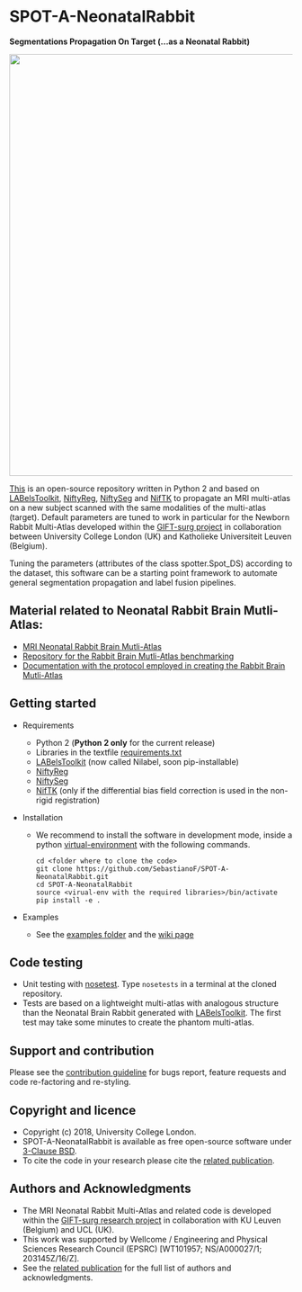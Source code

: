 


# SPOT-A-NeonatalRabbit

**Segmentations Propagation On Target (...as a Neonatal Rabbit)**

<p align="center"> 
<img src="https://github.com/gift-surg/SPOT-A-NeonatalRabbit/blob/master/docs/software_scheme.jpg" width="750">
</p>

[This][thisrepo] is an open-source repository written in Python 2 and based on [LABelsToolkit][labelstoolkit], [NiftyReg][niftyreg], 
[NiftySeg][niftyseg] and [NifTK][niftk] 
to propagate an MRI multi-atlas on a new subject scanned with the same modalities of the multi-atlas 
(target). 
Default parameters are tuned to work in particular for the Newborn Rabbit Multi-Atlas developed within the 
[GIFT-surg project][giftsurg] in collaboration between University College London (UK) and 
Katholieke Universiteit Leuven (Belgium).
 
Tuning the parameters (attributes of the class spotter.Spot_DS) according to the dataset, this software can be a
starting point framework to automate general segmentation propagation and label fusion pipelines.

## Material related to Neonatal Rabbit Brain Mutli-Atlas:

* [MRI Neonatal Rabbit Brain Mutli-Atlas][multiatlasonzenodo]
* [Repository for the Rabbit Brain Mutli-Atlas benchmarking][mrira]
* [Documentation with the protocol employed in creating the Rabbit Brain Mutli-Atlas][paperlink]

## Getting started

+ Requirements
    - Python 2 (**Python 2 only** for the current release)
    - Libraries in the textfile [requirements.txt][requirementstxt]
    - [LABelsToolkit][labelstoolkit] (now called Nilabel, soon pip-installable)
    - [NiftyReg][niftyreg] 
    - [NiftySeg][niftyseg] 
    - [NifTK][niftk] (only if the differential bias field correction is used in the non-rigid registration)

+ Installation
    - We recommend to install the software in development mode, inside a python [virtual-environment][virtualenvironment] with the following commands.
        ```
        cd <folder where to clone the code>
        git clone https://github.com/SebastianoF/SPOT-A-NeonatalRabbit.git
        cd SPOT-A-NeonatalRabbit
        source <virual-env with the required libraries>/bin/activate
        pip install -e .
        ```
        
+ Examples
    - See the [examples folder][examplesfolder] and the [wiki page][wikipage]

## Code testing
+ Unit testing with [nosetest][nosetest]. 
Type `nosetests` in a terminal at the cloned repository.
+ Tests are based on a lightweight multi-atlas with analogous structure than the Neonatal Brain Rabbit generated with [LABelsToolkit][labelstoolkit]. 
The first test may take some minutes to create the phantom multi-atlas.

## Support and contribution
Please see the [contribution guideline][contributionguideline] for bugs report,
feature requests and code re-factoring and re-styling.

## Copyright and licence
+ Copyright (c) 2018, University College London.
+ SPOT-A-NeonatalRabbit is available as free open-source software under [3-Clause BSD][licence].
+ To cite the code in your research please cite the [related publication][paperlink].

## Authors and Acknowledgments

+ The MRI Neonatal Rabbit Multi-Atlas and related code is developed within the [GIFT-surg research project][giftsurg] in collaboration with KU Leuven (Belgium) and UCL (UK).
+ This work was supported by Wellcome / Engineering and Physical Sciences Research Council (EPSRC) [WT101957; NS/A000027/1; 203145Z/16/Z]. 
+ See the [related publication][paperlink] for the full list of authors and acknowledgments.


[thisrepo]: https://github.com/gift-surg/SPOT-A-NeonatalRabbit
[wikipage]: https://github.com/gift-surg/SPOT-A-NeonatalRabbit/wiki
[paperlink]: https://doi.org/10.1016/j.neuroimage.2018.06.029
[multiatlasonzenodo]: https://doi.org/10.5281/zenodo.1289776
[giftsurg]: http://www.gift-surg.ac.uk
[niftyreg]: http://cmictig.cs.ucl.ac.uk/wiki/index.php/NiftyReg
[niftyseg]: http://cmictig.cs.ucl.ac.uk/research/software/software-nifty/niftyseg
[niftk]: http://cmictig.cs.ucl.ac.uk/research/software/software-nifty/niftyview
[labelstoolkit]: https://github.com/SebastianoF/LABelsToolkit
[requirementstxt]: https://github.com/gift-surg/SPOT-A-NeonatalRabbit/blob/master/requirements.txt
[examplesfolder]: https://github.com/gift-surg/SPOT-A-NeonatalRabbit/blob/master/examples
[testingfolder]: https://github.com/gift-surg/SPOT-A-NeonatalRabbit/blob/master/tests
[contributionguideline]: https://github.com/gift-surg/SPOT-A-NeonatalRabbit/blob/master/CONTRIBUTE.md
[mrira]: https://github.com/gift-surg/MRImultiAtlasForNeonatalRabbitBrain
[licence]: https://github.com/gift-surg/SPOT-A-NeonatalRabbit/blob/master/LICENCE.txt
[nosetest]: http://pythontesting.net/framework/nose/nose-introduction/
[virtualenvironment]: http://docs.python-guide.org/en/latest/dev/virtualenvs/
[wikipage]: https://github.com/gift-surg/SPOT-A-NeonatalRabbit/wiki
